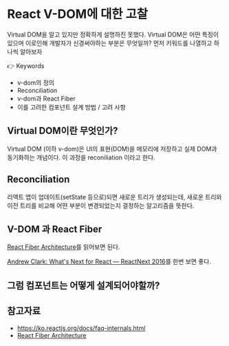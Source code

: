 # React V-DOM에 대한 고찰

Virtual DOM을 알고 있지만 정확하게 설명하진 못했다. Virtual DOM은 어떤 특징이 있으며 이로인해 개발자가 신경써야하는 부분은 무엇일까? 먼저 키워드를 나열하고 하나씩 알아보자

👉 Keywords

- v-dom의 정의
- Reconciliation
- v-dom과 React Fiber
- 이를 고려한 컴포넌트 설계 방법 / 고려 사항

## Virtual DOM이란 무엇인가?

Virtual DOM (이하 v-dom)은 UI의 표현(DOM)을 메모리에 저장하고 실제 DOM과 동기화하는 개념이다. 이 과정을 reconiliation 이라고 한다.

## Reconciliation

리액트 앱이 업데이트(setState 등으로)되면 새로운 트리가 생성되는데, 새로운 트리와 이전 트리를 비교해 어떤 부분이 변경되었는지 결정하는 알고리즘을 뜻한다.

## V-DOM 과 React Fiber

[React Fiber Architecture](https://github.com/acdlite/react-fiber-architecture)를 읽어보면 된다.

[Andrew Clark: What's Next for React — ReactNext 2016](https://youtu.be/aV1271hd9ew)를 한번 보면 좋다.

## 그럼 컴포넌트는 어떻게 설계되어야할까?

## 참고자료

- https://ko.reactjs.org/docs/faq-internals.html
- [React Fiber Architecture](https://github.com/acdlite/react-fiber-architecture)
